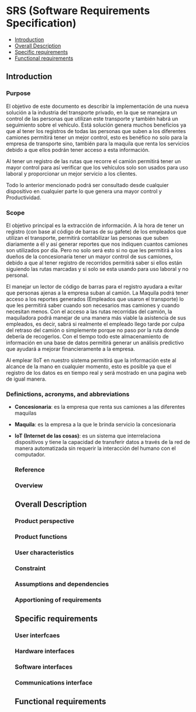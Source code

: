 # SRS (Software Requirements Specification)

  - [Introduction](#Introduction)
  - [Overall Description](#Overall-Description)
  - [Specific requirements](#Specific-requirements)
  - [Functional requirements](#Functional-requirements)
  
  ## Introduction ##
  
  ### Purpose 
El objetivo de este documento es describir la implementación de una nueva solución a la industria del transporte privado, en la que se manejara un control de las personas que utilizan este transporte y también habrá un seguimiento sobre el vehículo. Está solución genera muchos beneficios ya que al tener los registros de todas las personas que suben a los diferentes camiones permitirá tener un mejor control, esto es benéfico no solo para la empresa de transporte sino, también para la maquila que renta los servicios debido a que ellos podrán tener acceso a esta información.

Al tener un registro de las rutas que recorre el camión permitirá tener un mayor control para así verificar que los vehículos solo son usados para uso laboral y proporcionar un mejor servicio a los clientes.

Todo lo anterior mencionado podrá ser consultado desde cualquier dispositivo en cualquier parte lo que genera una mayor control y Productividad.

  
  ### Scope
  
El objetivo principal es la extracción de información. A la hora de tener un registro (con base al código de barras de su gafete) de los empleados que utilizan el transporte, permitirá contabilizar las personas que suben diariamente a él y así generar reportes que nos indiquen cuantos camiones son utilizados por día. Pero no solo será esto si no que les permitirá a los dueños de la concesionaria tener un mayor control de sus camiones, debido a que al tener registro de recorridos permitirá saber si ellos están siguiendo las rutas marcadas y si solo se esta usando para uso laboral y no personal. 

El manejar un lector de código de barras para el registro ayudara a evitar que personas ajenas a la empresa suban al camión.
La Maquila podrá tener acceso a los reportes generados (Empleados que usaron el transporte) lo que les permitirá saber cuando son necesarios mas camiones y cuando necesitan menos. Con el acceso a las rutas recorridas del camión, la maquiladora podrá manejar de una manera más viable la asistencia de sus empleados, es decir, sabrá si realmente el empleado llego tarde por culpa del retraso del camión o simplemente porque no paso por la ruta donde debería de recogerlos. Con el tiempo todo este almacenamiento de información en una base de datos permitirá generar un análisis predictivo que ayudará a mejorar financieramente a la empresa.

Al emplear IIoT en nuestro sistema permitirá que la información este al alcance de la mano en cualquier momento, esto es posible ya que el registro de los datos es en tiempo real y será mostrado en una pagina web de igual manera.

  
  ### Definictions, acronyms, and abbreviations
* **Concesionaria**: es la empresa que renta sus camiones a las diferentes maquilas

* **Maquila**: es la empresa a la que le brinda servicio la concesionaria

* **IoT (Internet de las cosas)**: es un sistema que interrelaciona dispositivos y tiene la capacidad de transferir datos a través de la red de manera automatizada sin requerir la interacción del humano con el computador.

  
  ### Reference
  
  ### Overview
  
  ## Overall Description ##
  
  ### Product perspective
  
  ### Product functions
  
  ### User characteristics
  
  ### Constraint
  
  ### Assumptions and dependencies
  
  ### Apportioning of requirements
  
  ## Specific requirements ##
  
  ### User interfcaes
  
  ### Hardware interfaces
  
  ### Software interfaces
  
  ### Communications interface
  
  ## Functional requirements ##
  
  

